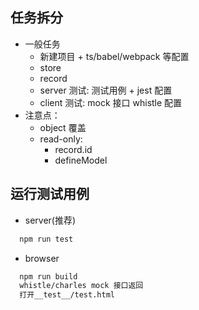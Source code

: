 ## 任务拆分

- 一般任务
  - 新建项目 + ts/babel/webpack 等配置
  - store
  - record
  - server 测试: 测试用例 + jest 配置
  - client 测试: mock 接口 whistle 配置
- 注意点：
  - object 覆盖
  - read-only:
    - record.id
    - defineModel

## 运行测试用例

- server(推荐)

```bash
  npm run test
```

- browser

```bash
  npm run build
  whistle/charles mock 接口返回
  打开__test__/test.html
```
